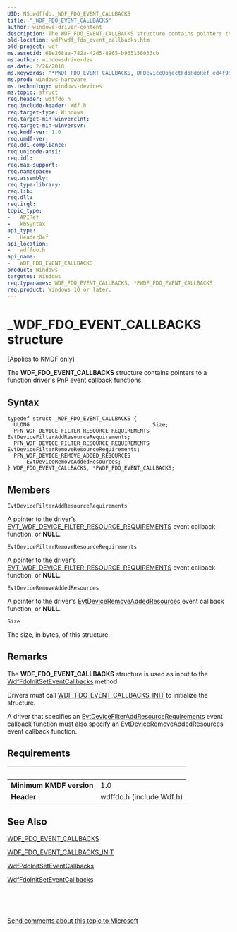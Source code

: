 ```yaml
---
UID: NS:wdffdo._WDF_FDO_EVENT_CALLBACKS
title: "_WDF_FDO_EVENT_CALLBACKS"
author: windows-driver-content
description: The WDF_FDO_EVENT_CALLBACKS structure contains pointers to a function driver's PnP event callback functions.
old-location: wdf\wdf_fdo_event_callbacks.htm
old-project: wdf
ms.assetid: 61e268aa-782a-42d5-8965-b935156033cb
ms.author: windowsdriverdev
ms.date: 2/26/2018
ms.keywords: "*PWDF_FDO_EVENT_CALLBACKS, DFDeviceObjectFdoPdoRef_ed4f99d4-cc25-4275-b523-36cd439cac86.xml, PWDF_FDO_EVENT_CALLBACKS, PWDF_FDO_EVENT_CALLBACKS structure pointer, WDF_FDO_EVENT_CALLBACKS, WDF_FDO_EVENT_CALLBACKS structure, _WDF_FDO_EVENT_CALLBACKS, kmdf.wdf_fdo_event_callbacks, wdf.wdf_fdo_event_callbacks, wdffdo/PWDF_FDO_EVENT_CALLBACKS, wdffdo/WDF_FDO_EVENT_CALLBACKS"
ms.prod: windows-hardware
ms.technology: windows-devices
ms.topic: struct
req.header: wdffdo.h
req.include-header: Wdf.h
req.target-type: Windows
req.target-min-winverclnt: 
req.target-min-winversvr: 
req.kmdf-ver: 1.0
req.umdf-ver: 
req.ddi-compliance: 
req.unicode-ansi: 
req.idl: 
req.max-support: 
req.namespace: 
req.assembly: 
req.type-library: 
req.lib: 
req.dll: 
req.irql: 
topic_type:
-	APIRef
-	kbSyntax
api_type:
-	HeaderDef
api_location:
-	wdffdo.h
api_name:
-	WDF_FDO_EVENT_CALLBACKS
product: Windows
targetos: Windows
req.typenames: WDF_FDO_EVENT_CALLBACKS, *PWDF_FDO_EVENT_CALLBACKS
req.product: Windows 10 or later.
---
```


# _WDF_FDO_EVENT_CALLBACKS structure
<p class="CCE_Message">[Applies to KMDF only]

The <b>WDF_FDO_EVENT_CALLBACKS</b> structure contains pointers to a function driver's PnP event callback functions.

## Syntax
````
typedef struct _WDF_FDO_EVENT_CALLBACKS {
  ULONG                                       Size;
  PFN_WDF_DEVICE_FILTER_RESOURCE_REQUIREMENTS EvtDeviceFilterAddResourceRequirements;
  PFN_WDF_DEVICE_FILTER_RESOURCE_REQUIREMENTS EvtDeviceFilterRemoveResourceRequirements;
  PFN_WDF_DEVICE_REMOVE_ADDED_RESOURCES       EvtDeviceRemoveAddedResources;
} WDF_FDO_EVENT_CALLBACKS, *PWDF_FDO_EVENT_CALLBACKS;
````

## Members


`EvtDeviceFilterAddResourceRequirements`

A pointer to the driver's <a href="https://msdn.microsoft.com/library/windows/hardware/ff540870">EVT_WDF_DEVICE_FILTER_RESOURCE_REQUIREMENTS</a> event callback function, or <b>NULL</b>.

`EvtDeviceFilterRemoveResourceRequirements`

A pointer to the driver's <a href="https://msdn.microsoft.com/library/windows/hardware/ff540870">EVT_WDF_DEVICE_FILTER_RESOURCE_REQUIREMENTS</a> event callback function, or <b>NULL</b>.

`EvtDeviceRemoveAddedResources`

A pointer to the driver's <a href="..\wdffdo\nc-wdffdo-evt_wdf_device_remove_added_resources.md">EvtDeviceRemoveAddedResources</a> event callback function, or <b>NULL</b>.

`Size`

The size, in bytes, of this structure.

## Remarks
The <b>WDF_FDO_EVENT_CALLBACKS</b> structure is used as input to the <a href="..\wdffdo\nf-wdffdo-wdffdoinitseteventcallbacks.md">WdfFdoInitSetEventCallbacks</a> method.

Drivers must call <a href="..\wdffdo\nf-wdffdo-wdf_fdo_event_callbacks_init.md">WDF_FDO_EVENT_CALLBACKS_INIT</a> to initialize the structure.

A driver that specifies an <a href="https://msdn.microsoft.com/7d9b38b5-989d-45a3-8771-57a8d1f98725">EvtDeviceFilterAddResourceRequirements</a> event callback function must also specify an <a href="..\wdffdo\nc-wdffdo-evt_wdf_device_remove_added_resources.md">EvtDeviceRemoveAddedResources</a> event callback function.

## Requirements
| &nbsp; | &nbsp; |
| ---- |:---- |
| **Minimum KMDF version** | 1.0 |
| **Header** | wdffdo.h (include Wdf.h) |

## See Also

<a href="..\wdfpdo\ns-wdfpdo-_wdf_pdo_event_callbacks.md">WDF_PDO_EVENT_CALLBACKS</a>



<a href="..\wdffdo\nf-wdffdo-wdf_fdo_event_callbacks_init.md">WDF_FDO_EVENT_CALLBACKS_INIT</a>



<a href="..\wdfpdo\nf-wdfpdo-wdfpdoinitseteventcallbacks.md">WdfPdoInitSetEventCallbacks</a>



<a href="..\wdffdo\nf-wdffdo-wdffdoinitseteventcallbacks.md">WdfFdoInitSetEventCallbacks</a>



 

 

<a href="mailto:wsddocfb@microsoft.com?subject=Documentation%20feedback [wdf\wdf]:%20WDF_FDO_EVENT_CALLBACKS structure%20 RELEASE:%20(2/26/2018)&amp;body=%0A%0APRIVACY STATEMENT%0A%0AWe use your feedback to improve the documentation. We don't use your email address for any other purpose, and we'll remove your email address from our system after the issue that you're reporting is fixed. While we're working to fix this issue, we might send you an email message to ask for more info. Later, we might also send you an email message to let you know that we've addressed your feedback.%0A%0AFor more info about Microsoft's privacy policy, see http://privacy.microsoft.com/en-us/default.aspx." title="Send comments about this topic to Microsoft">Send comments about this topic to Microsoft</a>